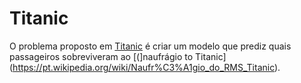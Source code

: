 # Titanic

O problema proposto em [Titanic](https://www.kaggle.com/c/titanic) é criar um modelo que prediz quais passageiros sobreviveram ao [(]naufrágio to Titanic](https://pt.wikipedia.org/wiki/Naufr%C3%A1gio_do_RMS_Titanic).
